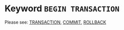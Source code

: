 # Keyword `BEGIN TRANSACTION`

Please see: [TRANSACTION](Transaction), [COMMIT](Commit), [ROLLBACK](Rollback)